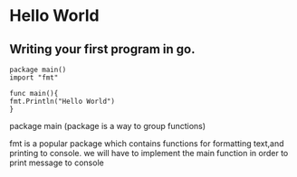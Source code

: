 # Hello World 
## Writing your first program in go.

```
package main()
import "fmt"

func main(){
fmt.Println("Hello World")
}
```

package main (package is a way to group functions)

fmt is a popular package which contains functions for formatting text,and printing to console.
we will have to implement the main function in order to print message to console
